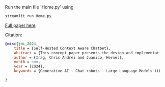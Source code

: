 Run the main file `Home.py' using

```bash
streamlit run Home.py
```

[Full paper here](https://github.com/iragca/GenAI-portfolio1-2/blob/main/JnI.pdf)

Citation:
```bib
@misc{jni_2024,
	title = {Self-Hosted Context Aware Chatbot},
	abstract = {This concept paper presents the design and implementation of a self-hosted, context-aware chatbot system tailored for academic environments. Leveraging advancements in Large Language Models (LLMs) and open-source frameworks, the proposed system is designed to integrate multiple LLM services, including OpenAI, Gemini, Llama, and other open-sourced models, to create a context aware agent. The chatbot is implemented using Python and deployed via Cloudflare Tunnels, ensuring network security and global accessibility.},
	author = {Irag, Chris Andrei and Juanico, Hernel},
	month = nov,
	year = {2024},
	keywords = {Generative AI - Chat robots - Large Language Models (LLMs) - Self-hosting},

}
```
